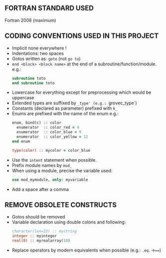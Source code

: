 ## FORTRAN STANDARD USED
Fortran 2008 (maximum)

## CODING CONVENTIONS USED IN THIS PROJECT
- Implicit none everywhere !
- Indentations: two spaces
- Gotos written as: `goto` (not `go to`)
- `end <block> <block name>` at the end of a subroutine/function/module.
  e.g.:
  ```fortran
  subroutine toto
  end subroutine toto
  ```
- Lowercase for everything except for preprocessing which would be uppercase
- Extended types are suffixed by `_type' (e.g.: `grovec_type`)
- Constants (declared as parameter) prefixed with `k_`
- Enums are prefixed with the name of the enum
  e.g.:
  ```fortran
  enum, bind(c) :: color
    enumerator  :: color_red = 4
    enumerator  :: color_blue = 9
    enumerator  :: color_yellow = 12
  end enum
  
  type(color) :: mycolor = color_blue
  ```
- Use the `intent` statement when possible.
- Prefix module names by `mod_`
- When using a module, precise the variable used:
  ```fortran
  use mod_mymodule, only: myvariable
  ```
- Add a space after a comma

  
## REMOVE OBSOLETE CONSTRUCTS
- Gotos should be removed
- Variable declaration using double colons and following:
  ```fortran
  character(len=22) :: mystring
  integer :: myinteger
  real(8) :: myrealarray(10)
  ```
- Replace operators by modern equivalents when possible (e.g.: `.eq.`->`==`)
  
